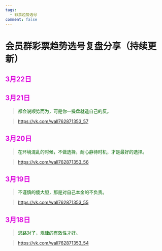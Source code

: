 ```yaml
---
tags:
  - 彩票趋势选号
comment: false
---
```

# 会员群彩票趋势选号复盘分享（持续更新）



## <font color="#dd00dd">3月22日</font>


## <font color="#dd00dd">3月21日</font>

><font color="#006600">都会说顺势而为，可是你一操盘就造自己的反。</font>

>https://vk.com/wall762871353_57
## <font color="#dd00dd">3月20日</font>

><font color="#006600">在环境混乱的时候，不做选择，耐心静待时机，才是最好的选择。</font>

>https://vk.com/wall762871353_56

## <font color="#dd00dd">3月19日</font>

><font color="#006600">不谨慎的傻大胆，那是对自己本金的不负责。</font>

>https://vk.com/wall762871353_55
##  <font color="#dd00dd">3月18日</font>

><font color="#006600">思路对了，规律的有效性才好。</font>

>https://vk.com/wall762871353_54